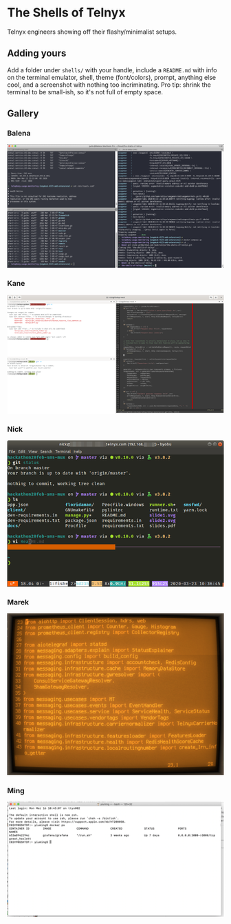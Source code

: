 # The Shells of Telnyx

Telnyx engineers showing off their flashy/minimalist setups.

## Adding yours

Add a folder under `shells/` with your handle, include a `README.md` with info on the terminal emulator, shell, theme (font/colors), prompt, anything else cool, and a screenshot with nothing too incriminating. Pro tip: shrink the terminal to be small-ish, so it's not full of empty space.

## Gallery

### Balena

[![Screenshot](./shells/balena/screenshot.png)](./shells/balena/README.md)

### Kane

[![Screenshot](./shells/kane/screenshot.png)](./shells/kane/README.md)

### Nick

[![Screenshot](./shells/nick/screenshot.png)](./shells/nick/README.md)

### Marek

[![Screenshot](./shells/marek/screenshot.png)](./shells/marek/README.md)

### Ming

[![Screenshot](./shells/ming/screenshot.png)](./shells/ming/README.md)

